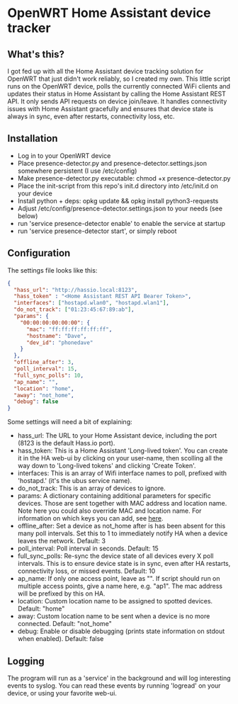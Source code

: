 # OpenWRT Home Assistant device tracker

## What's this? ##
I got fed up with all the Home Assistant device tracking solution for OpenWRT that just didn't work reliably, so I created my own.
This little script runs on the OpenWRT device, polls the currently connected WiFi clients and updates their status in
Home Assistant by calling the Home Assistant REST API. It only sends API requests on device join/leave. It handles connectivity
issues with Home Assistant gracefully and ensures that device state is always in sync, even after restarts, connectivity loss, etc.

## Installation ##

* Log in to your OpenWRT device
* Place presence-detector.py and presence-detector.settings.json somewhere persistent (I use /etc/config)
* Make presence-detector.py executable: chmod +x presence-detector.py
* Place the init-script from this repo's init.d directory into /etc/init.d on your device
* Install python + deps: opkg update && opkg install python3-requests
* Adjust /etc/config/presence-detector.settings.json to your needs (see below)
* run 'service presence-detector enable' to enable the service at startup
* run 'service presence-detector start', or simply reboot

## Configuration ##
The settings file looks like this:

```json
{
  "hass_url": "http://hassio.local:8123",
  "hass_token" : "<Home Assistant REST API Bearer Token>",
  "interfaces": ["hostapd.wlan0", "hostapd.wlan1"],
  "do_not_track": ["01:23:45:67:89:ab"],
  "params": {
    "00:00:00:00:00:00": {
      "mac": "ff:ff:ff:ff:ff:ff",
      "hostname": "Dave",
      "dev_id": "phonedave"
    }
  },
  "offline_after": 3,
  "poll_interval": 15,
  "full_sync_polls": 10,
  "ap_name": "",
  "location": "home",
  "away": "not_home",
  "debug": false
}
```

Some settings will need a bit of explaining:
* hass_url: The URL to your Home Assistant device, including the port (8123 is the default Hass.io port).
* hass_token: This is a Home Assistant 'Long-lived token'. You can create it in the HA web-ui by clicking on your user-name,
  then scolling all the way down to 'Long-lived tokens' and clicking 'Create Token'.
* interfaces: This is an array of Wifi interface names to poll, prefixed with 'hostapd.' (it's the ubus service name).
* do_not_track: This is an array of devices to ignore.
* params: A dictionary containing additional parameters for specific devices. Those are sent together with MAC address and location name. Note here you could also override MAC and location name. For information on which keys you can add, see [here](https://www.home-assistant.io/integrations/device_tracker/#device_trackersee-service).
* offline_after: Set a device as not_home after is has been absent for this many poll intervals. Set this to 1 to immediately notify HA when a device leaves the network. Default: 3
* poll_interval: Poll interval in seconds. Default: 15
* full_sync_polls: Re-sync the device state of all devices every X poll intervals. This is to ensure device state is in sync,
  even after HA restarts, connectivity loss, or missed events. Default: 10
* ap_name: If only one access point, leave as "". If script should run on multiple access points, give a name here, e.g. "ap1". The mac address will be prefixed by this on HA.
* location: Custom location name to be assigned to spotted devices. Default: "home"
* away: Custom location name to be sent when a device is no more connected. Default: "not_home"
* debug: Enable or disable debugging (prints state information on stdout when enabled). Default: false

## Logging ##
The program will run as a 'service' in the background and will log interesting events to syslog.
You can read these events by running 'logread' on your device, or using your favorite web-ui. 
